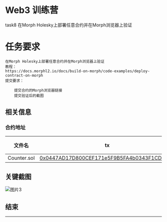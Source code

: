 # Web3 训练营 

task8 在Morph Holesky上部署任意合约并在Morph浏览器上验证

# 任务要求

```
在Morph Holesky上部署任意合约并在Morph浏览器上验证
教程：
https://docs.morphl2.io/docs/build-on-morph/code-examples/deploy-contract-on-morph
提交要求：

    提交合约的Morph浏览器链接
    提交验证后的截图

```

## 相关信息


### 合约地址
| 文件名      | tx | 说明                 |
|-------------|--------------|----------------------|
| Counter.sol | [0x0447AD17D800CEF171e5F9B5FA4b0343F1CD5A78](https://explorer-holesky.morphl2.io/address/0x0447AD17D800CEF171e5F9B5FA4b0343F1CD5A78?tab=txs) |   |




## 关键截图


![图片3](https://github.com/coolberwin/Web3-Frontend-Bootcamp/blob/task8/members/coolberwin/task8/img/%E9%83%A8%E7%BD%B2%E5%90%88%E7%BA%A6.png?raw=true)


## 结束

---